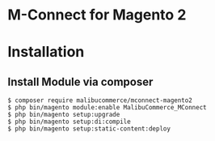 M-Connect for Magento 2
===

# Installation

## Install Module via composer

```
$ composer require malibucommerce/mconnect-magento2
$ php bin/magento module:enable MalibuCommerce_MConnect
$ php bin/magento setup:upgrade
$ php bin/magento setup:di:compile
$ php bin/magento setup:static-content:deploy
```